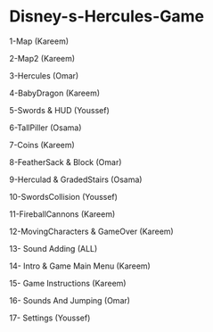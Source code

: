 # Disney-s-Hercules-Game
1-Map (Kareem)

2-Map2 (Kareem)

3-Hercules (Omar)

4-BabyDragon (Kareem)

5-Swords & HUD (Youssef)

6-TallPiller (Osama)

7-Coins (Kareem)

8-FeatherSack & Block (Omar)

9-Herculad & GradedStairs (Osama)

10-SwordsCollision (Youssef)

11-FireballCannons (Kareem)

12-MovingCharacters & GameOver (Kareem)

13- Sound Adding (ALL)

14- Intro & Game Main Menu (Kareem)

15- Game Instructions (Kareem)

16- Sounds And Jumping (Omar)

17- Settings (Youssef)